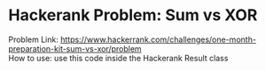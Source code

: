# Hackerank Problem: Sum vs XOR
Problem Link: https://www.hackerrank.com/challenges/one-month-preparation-kit-sum-vs-xor/problem<br/>
How to use: use this code inside the Hackerank Result class
